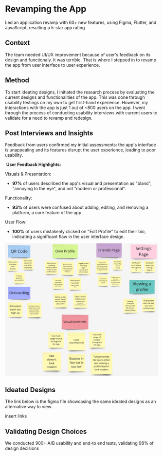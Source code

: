 
# Revamping the App

Led an application revamp with 60+ new features, using Figma, Flutter, and JavaScript, resulting a 5-star app rating

## Context
The team needed UI/UX improvement because of user's feedback on its design and functionaly. It was terrible. That is where I stepped in to revamp the app from user interface to user experience.
## Method
To start ideating designs, I initiated the research process by evaluating the current designs and functionalities of the app. This was done through usability testings on my own to get first-hand experience. However, my interactions with the app is just 1 out of ~800 users on the app. I went through the process of conducting usability interviews with current users to validate for a need to revamp and redesign.
## Post Interviews and Insights
Feedback from users confirmed my initial assessments: the app's interface is unappealing and its features disrupt the user experience, leading to poor usability.

​
**User Feedback Highlights:**


Visuals & Presentation:

- **97%** of users described the app's visual and presentation as "bland", "annoying to the eye", and not "modern or professional".

Functionality:

- **93%** of users were confused about adding, editing, and removing a platform, a core feature of the app.

User Flow:

- **100%** of users mistakenly clicked on "Edit Profile" to edit their bio, indicating a significant flaw in the user interface design.

![my image](https://github.com/dvu28/soshi/blob/48c11eaea3c73d4820c49abd778711b02b121059/Screenshot%202025-01-03%20021729.png)
## Ideated Designs
The link below is the figma file showcasing the same ideated designs as an alternative way to view.

insert links

## Validating Design Choices
We conducted 900+ A/B usability and end-to end tests, validating 98% of design decisions
 
